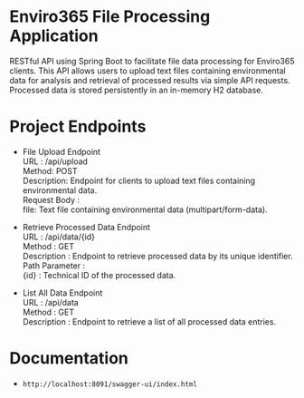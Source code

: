 # Enviro365 File Processing Application
RESTful API using Spring Boot to facilitate file data processing for Enviro365 clients. This API allows users to upload text files containing environmental data for analysis and retrieval of processed results via simple API requests. Processed data is stored persistently in an in-memory H2 database.

# Project Endpoints

- File Upload Endpoint <br>
URL : /api/upload <br>
Method: POST <br>
Description: Endpoint for clients to upload text files containing environmental data. <br>
Request Body : <br>
file: Text file containing environmental data (multipart/form-data). <br>

- Retrieve Processed Data Endpoint <br>
URL : /api/data/{id} <br> 
Method : GET <br> 
Description : Endpoint to retrieve processed data by its unique identifier. <br> 
Path Parameter : <br> 
{id} : Technical ID of the processed data. <br>

- List All Data Endpoint  <br>
URL : /api/data  <br>
Method : GET  <br>
Description : Endpoint to retrieve a list of all processed data entries.  <br>

# Documentation
- `http://localhost:8091/swagger-ui/index.html`
